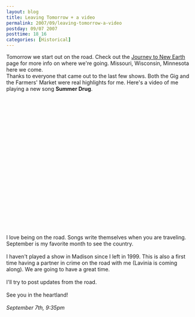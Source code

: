 ```yaml
---
layout: blog
title: Leaving Tomorrow + a video
permalink: 2007/09/leaving-tomorrow-a-video
postday: 09/07 2007
posttime: 18_16
categories: [Historical]
---
```


<p>Tomorrow we start out on the road. Check out the <a href="http://noonchild.com/muse/kristeraxel_blog-0">Journey to New Earth</a> page for more info on where we're going. Missouri, Wisconsin, Minnesota here we come.<br />
Thanks to everyone that came out to the last few shows. Both the Gig and the Farmers' Market were real highlights for me. Here's a video of me playing a new song <b>Summer Drug</b>.</p>
<object width="425" height="350"> <param name="movie" value="http://www.youtube.com/v/CbRw_kbmdXM" />  <embed src="http://www.youtube.com/v/CbRw_kbmdXM" type="application/x-shockwave-flash" width="425" height="350"> </embed> </object><p>
I love being on the road. Songs write themselves when you are traveling. September is my favorite month to see the country.<br /><br />
I haven't played a show in Madison since I left in 1999. This is also a first time having a partner in crime on the road with me (Lavinia is coming along). We are going to have a great time.<br /><br />
I'll try to post updates from the road.<br /><br />
See you in the heartland!<br /><br />
<i>September 7th, 9:35pm</i><br /></p>

